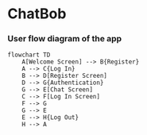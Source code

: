 # ChatBob
### User flow diagram of the app

```mermaid
flowchart TD
    A[Welcome Screen] --> B{Register}
    A --> C{Log In}
    B --> D[Register Screen]
    D --> G{Authentication}
    G --> E[Chat Screen]
    C --> F[Log In Screen]
    F --> G
    G --> E
    E --> H{Log Out}
    H --> A
```
